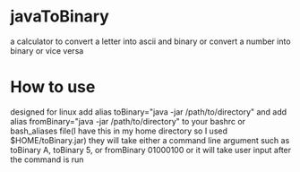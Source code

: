 # javaToBinary
a calculator to convert a letter into ascii and binary or convert a number into binary or vice versa

# How to use
designed for linux 
add alias toBinary="java -jar /path/to/directory" and add alias fromBinary="java -jar /path/to/directory" to your bashrc or bash_aliases file(I have this in my home directory so I used $HOME/toBinary.jar)
they will take either a command line argument such as toBinary A, toBinary 5, or fromBinary 01000100
or it will take user input after the command is run
